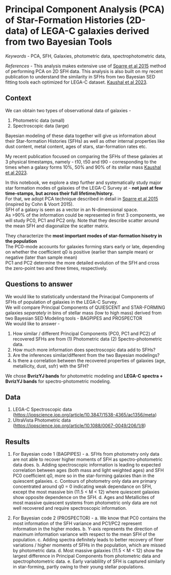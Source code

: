 # Principal Component Analysis (PCA) of Star-Formation Histories (2D-data) of LEGA-C galaxies derived from two Bayesian Tools 

_Keywords_ - PCA, SFH, Galaxies, photometric data, spectrophotometric data, <br>

_References_ - This analysis makes extensive use of [Sparre et al 2015](https://academic.oup.com/mnras/article/447/4/3548/1751599?login=false) method of performing PCA on 2D SFH data. This analysis is also built on my recent publication to understand the similarity in SFHs from two Bayesian SED fitting tools each optimized for LEGA-C dataset. [Kaushal et al 2023](https://doi.org/10.3847/1538-4357/ad0c4e). <br>

## Context 

We can obtain two types of observational data of galaxies - <br>

1. Photometric data (small) 
2. Spectroscopic data (large)
   
Bayesian modeling of these data together will give us information about their Star-formation Histories (SFHs) as well as other internal properties like dust content, metal content, ages of stars, star-formation rates etc. <br>

My recent publication focused on comparing the SFHs of these galaxies at 3 physical timestamps, namely - t10, t50 and t90 - corresponding to the times when a galaxy forms 10%, 50% and 90% of its stellar mass [Kaushal et al 2023](https://doi.org/10.3847/1538-4357/ad0c4e). <br>

In this notebook, we explore a step further and systematically study major star formation modes of galaxies of the LEGA-C Survey at - **not just at few time-stamps, but across their full lifetime/history.** <br>
For that, we adopt PCA technique described in detail in [Sparre et al 2015](https://academic.oup.com/mnras/article/447/4/3548/1751599?login=false) (inspired by Cohn & Voort 2015). <br>
SFH of a galaxy is seen as a vector in an N-dimensional space. <br>
As >90% of the information could be represented in first 3 components, we will study PC0, PC1 and PC2 only. Note that they describe scatter around the mean SFH and diagonalize the scatter matrix. <br>

They characterize the **most important modes of star-formation hisotry in the population** <br>
The PC0-mode accounts for galaxies forming stars early or late, depending on whether the coefficient q0 is positive (earlier than sample mean) or negative (later than sample mean) <br>
PC1 and PC2 determine the more detailed evolution of the SFH and cross the zero-point two and three times, respectively. 

## Questions to answer 

We would like to statistically understand the Prinacipal Components of SFHs of population of galaxies in the LEGA-C Survey. <br>
We will compare Principal Components of QUIESCENT and STAR-FORMING galaxies _separately_ in bins of stellar mass (low to high mass) derived from two Bayesian SED Modeling tools - BAGPIPES and PROSPECTOR <br>
We would like to answer - <br>
1. How similar / different Principal Components (PC0, PC1 and PC2) of recovered SFHs are from (1) Photometric data (2) Spectro-photometric data. 
2. How much more information does spectroscopic data add to SFHs? 
3. Are the inferences similar/different from the two Bayesian modelings? 
4. Is there a correlation between the recovered properties of galaxies (age, metallicity, dust, ssfr) with the SFH? 

We chose **BvrizYJ bands** for photometric modeling and **LEGA-C spectra + BvrizYJ bands** for spectro-photometric modeling. <br>

## Data 

1. LEGA-C Spectroscopic data (https://iopscience.iop.org/article/10.3847/1538-4365/ac1356/meta) 
2. UltraVista Photometric data (https://iopscience.iop.org/article/10.1088/0067-0049/206/1/8)

## Results 

1. For Bayesian code 1 (BAGPIPES) -
   a. SFHs from photometry only data are not able to recover higher moments of SFH as spectro-photometric data does.
   b. Adding spectroscopic information is leading to expected correlation between ages (both mass and light weighted ages) and SFH PC0 coefficient q0, more so in the star-forming galaxies than in the quiescent galaxies.
   c. Contours of photometry only data are primary concentrated around q0 = 0 indicating weak dependance on SFH, except the most massive bin (11.5 < M < 12) where quiescent galaxies show opposite dependence on the SFH.
   d. Ages and Metallicites of most massive quiescent systems from photometric only data are not well recovered and require spectroscopic information. 

2. For Bayesian code 2 (PROSPECTOR) -
   a. We know that PC0 contains the most information of the SFH variance and PC1/PC2 represent information in the higher modes.
   b. Y-axis represents the direction of maximum information variance with respect to the mean SFH of the population.
   c. Adding spectra definitely leads to better recovery of finer variations / higher moments of SFHs in the population, which are missed by photometric data.
   d. Most massive galaxies (11.5 < M < 12) show the largest difference in Principal Components from photometric data and spectrophotometric data.
   e. Early variablility of SFH is captured similarly in star-forming, partly owing to their young stellar populations. 


